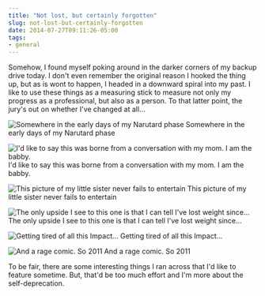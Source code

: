```yaml
---
title: "Not lost, but certainly forgotten"
slug: not-lost-but-certainly-forgotten
date: 2014-07-27T09:11:26-05:00
tags:
- general
---
```

Somehow, I found myself poking around in the darker corners of my backup drive today. I don't even remember the original reason I hooked the thing up, but as is wont to happen, I headed in a downward spiral into my past. I like to use these things as a measuring stick to measure not only my progress as a professional, but also as a person. To that latter point, the jury's out on whether I've changed at all...

![](http://i.imgur.com/Tsh0Dhx.jpg "Somewhere in the early days of my Narutard phase")
Somewhere in the early days of my Narutard phase

![](http://i.imgur.com/GcpJjBO.jpg "I'd like to say this was borne from a conversation with my mom. I am the babby.")
I'd like to say this was borne from a conversation with my mom. I am the babby.

![](http://i.imgur.com/AuryTJz.jpg "This picture of my little sister never fails to entertain")
This picture of my little sister never fails to entertain

![](http://i.imgur.com/PQkEu43.jpg "The only upside I see to this one is that I can tell I've lost weight since...")
The only upside I see to this one is that I can tell I've lost weight since...

![](http://i.imgur.com/4bbLrrZ.jpg "Getting tired of all this Impact...")
Getting tired of all this Impact...

![](http://i.imgur.com/OUiA987.jpg "And a rage comic. So 2011")
And a rage comic. So 2011

To be fair, there are some interesting things I ran across that I'd like to feature sometime. But, that'd be too much effort and I'm more about the self-deprecation.
